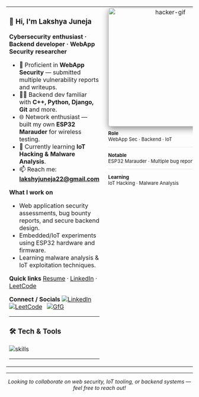 <!-- Compact Hacker-Style GitHub Profile README for Lakshya Juneja -->

<table style="width:100%; border:0; margin-top:6px;">
  <tr style="vertical-align:top;">
    <!-- LEFT COLUMN -->
    <td style="width:62%; padding-right:18px; border:0;">

### 👋 Hi, I'm Lakshya Juneja
**Cybersecurity enthusiast · Backend developer · WebApp Security researcher**

- 🔭 Proficient in **WebApp Security** — submitted multiple vulnerability reports and writeups.  
- 👨‍💻 Backend dev familiar with **C++, Python, Django, Git** and more.  
- 🌐 Network enthusiast — built my own **ESP32 Marauder** for wireless testing.  
- 🔎 Currently learning **IoT Hacking & Malware Analysis**.  
- 📫 Reach me: **lakshyjuneja22@gmail.com**  

**What I work on**
- Web application security assessments, bug bounty reports, and secure backend design.  
- Embedded/IoT experiments using ESP32 hardware and firmware.  
- Learning malware analysis & IoT exploitation techniques.

**Quick links**
[Resume](https://docs.google.com/document/d/1bIlpl4Tx1ip33PFWlr4xEwsh4dgy3YMyqgrHi-bppHM/edit?usp=drive_link) · [LinkedIn](https://linkedin.com/in/lakshya-juneja-203429217/) · [LeetCode](https://www.leetcode.com/lakshyajuneja22)

**Connect / Socials**
[![LinkedIn](https://img.shields.io/badge/LinkedIn-0077B5?style=flat&logo=linkedin&logoColor=white)](https://linkedin.com/in/lakshya-juneja) &nbsp;
[![LeetCode](https://img.shields.io/badge/LeetCode-FFA116?style=flat&logo=leetcode&logoColor=white)](https://www.leetcode.com/lakshyajuneja22) &nbsp;
[![GfG](https://img.shields.io/badge/GeeksforGeeks-0F9D58?style=flat&logo=geeksforgeeks&logoColor=white)](https://auth.geeksforgeeks.org/user/lakshyajuneja22)

---

### 🛠️ Tech & Tools
<p>
  <img src="https://skillicons.dev/icons?i=python,django,cpp,git,aws,linux,nginx,postgresql,mongodb,sqlite,redis,docker,opencv,arduino,go" alt="skills" />
</p>

---

  </td>
  <td style="width:38%; text-align:center; border:0; padding-left:6px;">
      <!-- Hacker GIF (compact) -->
      <img src="https://media0.giphy.com/media/v1.Y2lkPTc5MGI3NjExa2U0ZnViMjRucnJ6OW15c3l6bTdiOW9uN2V3NG83eXpiMGhwczRxdCZlcD12MV9pbnRlcm5hbF9naWZfYnlfaWQmY3Q9cw/TyNiKSSbpMcoveJ75f/giphy.gif" width="320" style="border-radius:8px; box-shadow: 0 6px 18px rgba(0,0,0,0.45);" alt="hacker-gif"/>
      <br/>

  <div style="margin-top:10px; text-align:left; font-size:13px;">
        <strong>Role</strong><br/>WebApp Sec · Backend · IoT  
        <hr style="opacity:.12"/>
        <strong>Notable</strong><br/>ESP32 Marauder · Multiple bug reports  
        <hr style="opacity:.12"/>
        <strong>Learning</strong><br/>IoT Hacking · Malware Analysis
      </div>
    </td>
  </tr>
</table>

---

<p align="center">
  <em>Looking to collaborate on web security, IoT tooling, or backend systems — feel free to reach out!</em>
</p>
